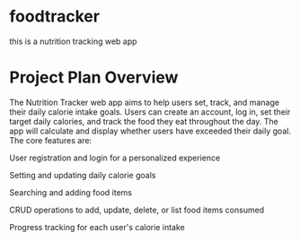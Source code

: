 # foodtracker
 this is a nutrition tracking web app


# Project Plan Overview

The Nutrition Tracker web app aims to help users set, track, and manage their daily calorie intake goals. Users can create an account, log in, set their target daily calories, and track the food they eat throughout the day. The app will calculate and display whether users have exceeded their daily goal. The core features are:

User registration and login for a personalized experience

Setting and updating daily calorie goals

Searching and adding food items

CRUD operations to add, update, delete, or list food items consumed

Progress tracking for each user's calorie intake